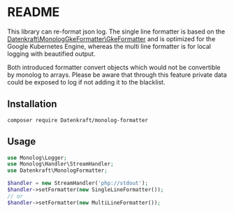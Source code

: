 # README #

This library can re-format json log. The single line formatter is based on the [Datenkraft\MonologGkeFormatter\GkeFormatter](https://github.com/datenkraft/monolog-gke-formatter)
and is optimized for the Google Kubernetes Engine, whereas the multi line formatter is for local logging with beautified
output.

Both introduced formatter convert objects which would not be convertible by monolog to arrays. Please be aware that
through this feature private data could be exposed to log if not adding it to the blacklist.

## Installation

```
composer require Datenkraft/monolog-formatter
```

## Usage

```php
use Monolog\Logger;
use Monolog\Handler\StreamHandler;
use Datenkraft\MonologFormatter;

$handler = new StreamHandler('php://stdout');
$handler->setFormatter(new SingleLineFormatter());
// or
$handler->setFormatter(new MultiLineFormatter());
```
